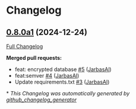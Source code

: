 # Changelog

## [0.8.0a1](https://github.com/TigreGotico/json_database/tree/0.8.0a1) (2024-12-24)

[Full Changelog](https://github.com/TigreGotico/json_database/compare/0.7.0...0.8.0a1)

**Merged pull requests:**

- feat: encrypted database [\#5](https://github.com/TigreGotico/json_database/pull/5) ([JarbasAl](https://github.com/JarbasAl))
- feat:semver [\#4](https://github.com/TigreGotico/json_database/pull/4) ([JarbasAl](https://github.com/JarbasAl))
- Update requirements.txt [\#3](https://github.com/TigreGotico/json_database/pull/3) ([JarbasAl](https://github.com/JarbasAl))



\* *This Changelog was automatically generated by [github_changelog_generator](https://github.com/github-changelog-generator/github-changelog-generator)*
